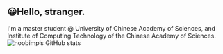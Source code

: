 ## 😀Hello, stranger. 
I'm a master student @ University of Chinese Academy of Sciences, and Institute of Computing Technology of the Chinese Academy of Sciences.
![noobimp‘s GitHub stats](https://github-readme-stats.vercel.app/api?username=noobimp&show_icons=true&theme=radical&count_private=true)
